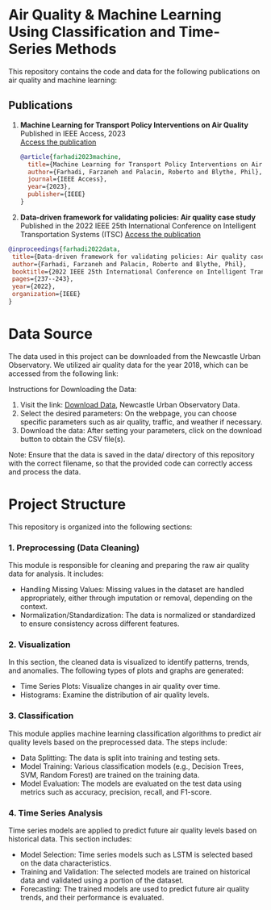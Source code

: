 # Air Quality & Machine Learning Using Classification and Time-Series Methods

This repository contains the code and data for the following publications on air quality and machine learning:

## Publications
1. **Machine Learning for Transport Policy Interventions on Air Quality**  
   Published in IEEE Access, 2023  
   [Access the publication](https://ieeexplore.ieee.org/document/10114913)  
   
   ```bibtex
   @article{farhadi2023machine,
     title={Machine Learning for Transport Policy Interventions on Air Quality},
     author={Farhadi, Farzaneh and Palacin, Roberto and Blythe, Phil},
     journal={IEEE Access},
     year={2023},
     publisher={IEEE}
   }
   
2. **Data-driven framework for validating policies: Air quality case study**
Published in the 2022 IEEE 25th International Conference on Intelligent Transportation Systems (ITSC)
 [Access the publication](https://ieeexplore.ieee.org/abstract/document/9922587)

 ```bibtex
@inproceedings{farhadi2022data,
  title={Data-driven framework for validating policies: Air quality case study},
  author={Farhadi, Farzaneh and Palacin, Roberto and Blythe, Phil},
  booktitle={2022 IEEE 25th International Conference on Intelligent Transportation Systems (ITSC)},
  pages={237--243},
  year={2022},
  organization={IEEE}
}
```

# Data Source 
The data used in this project can be downloaded from the Newcastle Urban Observatory. We utilized air quality data for the year 2018, which can be accessed from the following link:

Instructions for Downloading the Data:
1. Visit the link: [Download Data](https://newcastle.urbanobservatory.ac.uk/data/agg/3600/years/2018), Newcastle Urban Observatory Data.
2. Select the desired parameters: On the webpage, you can choose specific parameters such as air quality, traffic, and weather if necessary.
3. Download the data: After setting your parameters, click on the download button to obtain the CSV file(s).

Note:
Ensure that the data is saved in the data/ directory of this repository with the correct filename, so that the provided code can correctly access and process the data.

# Project Structure
This repository is organized into the following sections:

### 1. Preprocessing (Data Cleaning)
This module is responsible for cleaning and preparing the raw air quality data for analysis. It includes:

* Handling Missing Values: Missing values in the dataset are handled appropriately, either through imputation or removal, depending on the context. 
* Normalization/Standardization: The data is normalized or standardized to ensure consistency across different features.


### 2. Visualization
In this section, the cleaned data is visualized to identify patterns, trends, and anomalies. The following types of plots and graphs are generated:

* Time Series Plots: Visualize changes in air quality over time.
* Histograms: Examine the distribution of air quality levels.

### 3. Classification
This module applies machine learning classification algorithms to predict air quality levels based on the preprocessed data. The steps include:

* Data Splitting: The data is split into training and testing sets.
* Model Training: Various classification models (e.g., Decision Trees, SVM, Random Forest) are trained on the training data.
* Model Evaluation: The models are evaluated on the test data using metrics such as accuracy, precision, recall, and F1-score.


### 4. Time Series Analysis
Time series models are applied to predict future air quality levels based on historical data. This section includes:

* Model Selection: Time series models such as LSTM is selected based on the data characteristics.
* Training and Validation: The selected models are trained on historical data and validated using a portion of the dataset.
* Forecasting: The trained models are used to predict future air quality trends, and their performance is evaluated.

